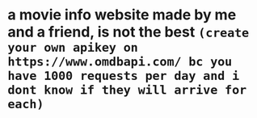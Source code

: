 # a movie info website made by me and a friend, is not the best `(create your own apikey on https://www.omdbapi.com/ bc you have 1000 requests per day and i dont know if they will arrive for each)`
